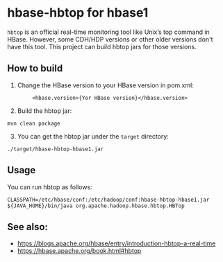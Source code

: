 # hbase-hbtop for hbase1

`hbtop` is an official real-time monitoring tool like Unix’s top command in HBase. 
However, some CDH/HDP versions or other older versions don't have this tool. 
This project can build hbtop jars for those versions.

## How to build
1. Change the HBase version to your HBase version in pom.xml:
```
        <hbase.version>{Yor HBase version}</hbase.version>
``` 

2. Build the hbtop jar:
```
mvn clean package
```

3. You can get the hbtop jar under the `target` directory:
```
./target/hbase-hbtop-hbase1.jar
```

## Usage
You can run hbtop as follows:
```
CLASSPATH=/etc/hbase/conf:/etc/hadoop/conf:hbase-hbtop-hbase1.jar ${JAVA_HOME}/bin/java org.apache.hadoop.hbase.hbtop.HBTop
```

## See also:
- https://blogs.apache.org/hbase/entry/introduction-hbtop-a-real-time
- https://hbase.apache.org/book.html#hbtop
